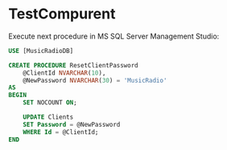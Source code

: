 # TestCompurent

Execute next procedure in MS SQL Server Management Studio:
```sql
USE [MusicRadioDB]

CREATE PROCEDURE ResetClientPassword
    @ClientId NVARCHAR(10),
    @NewPassword NVARCHAR(30) = 'MusicRadio'
AS
BEGIN
    SET NOCOUNT ON;

    UPDATE Clients
    SET Password = @NewPassword
    WHERE Id = @ClientId;
END
